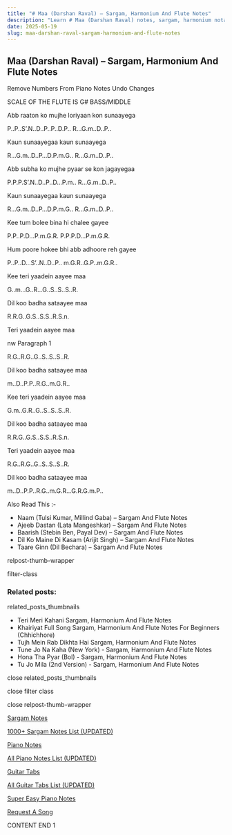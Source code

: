 ```yaml
---
title: "# Maa (Darshan Raval) – Sargam, Harmonium And Flute Notes"
description: "Learn # Maa (Darshan Raval) notes, sargam, harmonium notations and flute notes. Easy step-by-step tutorial for beginners."
date: 2025-05-19
slug: maa-darshan-raval-sargam-harmonium-and-flute-notes
---
```


## Maa (Darshan Raval) – Sargam, Harmonium And Flute Notes

Remove Numbers From Piano Notes
Undo Changes

SCALE OF THE FLUTE IS G# BASS/MIDDLE

Abb raaton ko mujhe loriyaan kon sunaayega

P..P..S’.N..D..P..P..D.P.. R…G.m..D..P..

Kaun sunaayegaa kaun sunaayega

R…G.m..D..P…D.P.m.G.. R…G.m..D..P..

Abb subha ko mujhe pyaar se kon jagayegaa

P.P.P.S’.N..D..P..D…P.m.. R…G.m..D..P..

Kaun sunaayegaa kaun sunaayega

R…G.m..D..P…D.P.m.G.. R…G.m..D..P..

Kee tum bolee bina hi chalee gayee

P.P..P.D…P.m.G.R. P.P.P.D…P.m.G.R.

Hum poore hokee bhi abb adhoore reh gayee

P..P..D…S’..N..D..P.. m.G.R..G.P..m.G.R..

Kee teri yaadein aayee maa

G..m…G..R…G..S..S..S..R.

Dil koo badha sataayee maa

R.R.G..G.S..S.S..R.S.n.

Teri yaadein aayee maa

nw Paragraph 1

R.G..R.G..G..S..S..S..R.

Dil koo badha sataayee maa

m..D..P.P..R.G..m.G.R..

Kee teri yaadein aayee maa

G.m..G.R..G..S..S..S..R.

Dil koo badha sataayee maa

R.R.G..G.S..S.S..R.S.n.

Teri yaadein aayee maa

R.G..R.G..G..S..S..S..R.

Dil koo badha sataayee maa

m..D..P.P..R.G..m.G.R…G.R.G.m.P..

Also Read This :-

* Naam (Tulsi Kumar, Millind Gaba) – Sargam And Flute Notes
* Ajeeb Dastan (Lata Mangeshkar) – Sargam And Flute Notes
* Baarish (Stebin Ben, Payal Dev) – Sargam And Flute Notes
* Dil Ko Maine Di Kasam (Arijit Singh) – Sargam And Flute Notes
* Taare Ginn (Dil Bechara) – Sargam And Flute Notes

relpost-thumb-wrapper

filter-class

### Related posts:

related_posts_thumbnails

* Teri Meri Kahani Sargam, Harmonium And Flute Notes
* Khairiyat Full Song Sargam, Harmonium And Flute Notes For Beginners (Chhichhore)
* Tujh Mein Rab Dikhta Hai Sargam, Harmonium And Flute Notes
* Tune Jo Na Kaha (New York) - Sargam, Harmonium And Flute Notes
* Hona Tha Pyar (Bol) - Sargam, Harmonium And Flute Notes
* Tu Jo Mila (2nd Version) - Sargam, Harmonium And Flute Notes

close related_posts_thumbnails

close filter class

close relpost-thumb-wrapper

[Sargam Notes](https://www.notationsworld.com/sargam-notes.html)

[1000+ Sargam Notes List (UPDATED)](https://www.notationsworld.com/all-songs-list-sargam-notes.html)

[Piano Notes](https://www.notationsworld.com/piano-notes.html)

[All Piano Notes List (UPDATED)](https://www.notationsworld.com/all-songs-list-piano-notes.html)

[Guitar Tabs](https://www.notationsworld.com/guitar-tabs.html)

[All Guitar Tabs List (UPDATED)](https://www.notationsworld.com/all-songs-list-guitar-tabs.html)

[Super Easy Piano Notes](https://studywall.in/)

[Request A Song](https://www.notationsworld.com/request-a-song.html)

CONTENT END 1

